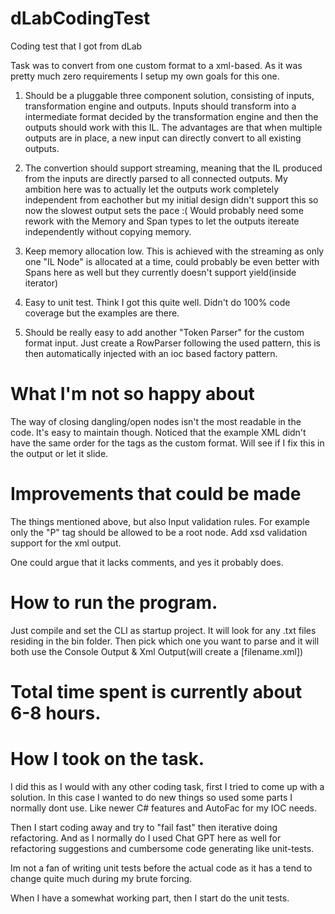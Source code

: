 # dLabCodingTest
Coding test that I got from dLab

Task was to convert from one custom format to a xml-based.
As it was pretty much zero requirements I setup my own goals for this one.

1. Should be a pluggable three component solution, consisting of inputs, transformation engine and outputs.
Inputs should transform into a intermediate format decided by the transformation engine and then the outputs should work with this IL.
The advantages are that when multiple outputs are in place, a new input can directly convert to all existing outputs.

2. The convertion should support streaming, meaning that the IL produced from the inputs are directly parsed to all connected outputs.
My ambition here was to actually let the outputs work completely independent from eachother but my initial design didn't support this so now the slowest output sets the pace :(
Would probably need some rework with the Memory and Span types to let the outputs itereate independently without copying memory.

3. Keep memory allocation low.
This is achieved with the streaming as only one "IL Node" is allocated at a time, could probably be even better with Spans here as well but they currently doesn't support yield(inside iterator)

4. Easy to unit test.
Think I got this quite well. Didn't do 100% code coverage but the examples are there.

5. Should be really easy to add another "Token Parser" for the custom format input.
Just create a RowParser following the used pattern, this is then automatically injected with an ioc based factory pattern.

# What I'm not so happy about
The way of closing dangling/open nodes isn't the most readable in the code. It's easy to maintain though.
Noticed that the example XML didn't have the same order for the tags as the custom format. Will see if I fix this in the output or let it slide.

# Improvements that could be made
The things mentioned above, but also Input validation rules. 
For example only the "P" tag should be allowed to be a root node. 
Add xsd validation support for the xml output.

One could argue that it lacks comments, and yes it probably does.

# How to run the program.
Just compile and set the CLI as startup project. It will look for any .txt files residing in the bin folder.
Then pick which one you want to parse and it will both use the Console Output & Xml Output(will create a [filename.xml]) 

# Total time spent is currently about 6-8 hours.

# How I took on the task.
I did this as I would with any other coding task, first I tried to come up with a solution.
In this case I wanted to do new things so used some parts I normally dont use. Like newer C# features and AutoFac for my IOC needs.

Then I start coding away and try to "fail fast" then iterative doing refactoring. 
And as I normally do I used Chat GPT here as well for refactoring suggestions and cumbersome code generating like unit-tests. 

Im not a fan of writing unit tests before the actual code as it has a tend to change quite much during my brute forcing. 

When I have a somewhat working part, then I start do the unit tests.
